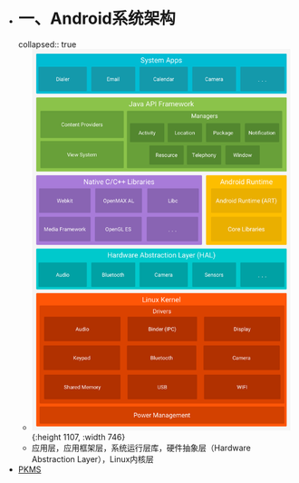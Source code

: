 - # 一、Android系统架构
  collapsed:: true
	- ![image.png](../assets/image_1660046240173_0.png){:height 1107, :width 746}
	- 应用层，应用框架层，系统运行层库，硬件抽象层（Hardware Abstraction Layer），Linux内核层
- [PKMS]()